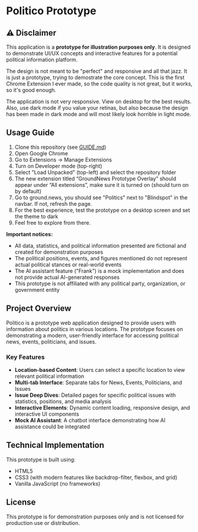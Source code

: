# Politico Prototype

## ⚠️ Disclaimer

This application is a **prototype for illustration purposes only**. It is designed to demonstrate UI/UX concepts and interactive features for a potential political information platform.

The design is not meant to be "perfect" and responsive and all that jazz. It is just a prototype, trying to demostrate the core concept. This is the first Chrome Extension I ever made, so the code quality is not great, but it works, so it's good enough.

The application is not very responsive. View on desktop for the best results. Also, use dark mode if you value your retinas, but also because the design has been made in dark mode and will most likely look horrible in light mode.

## Usage Guide

1. Clone this repository (see [GUIDE.md](GUIDE.md))
2. Open Google Chrome
3. Go to Extensions -> Manage Extensions
4. Turn on Developer mode (top-right)
5. Select "Load Unpacked" (top-left) and select the repository folder
6. The new extension titled “GroundNews Prototype Overlay” should appear under “All extensions”, make sure it is turned on (should turn on by default)
7. Go to ground.news, you should see "Politics" next to "Blindspot" in the navbar. If not, refresh the page.
8. For the best experience, test the prototype on a desktop screen and set the theme to dark
9. Feel free to explore from there.

**Important notices:**
- All data, statistics, and political information presented are fictional and created for demonstration purposes
- The political positions, events, and figures mentioned do not represent actual political stances or real-world events
- The AI assistant feature ("Frank") is a mock implementation and does not provide actual AI-generated responses
- This prototype is not affiliated with any political party, organization, or government entity

## Project Overview

Politico is a prototype web application designed to provide users with information about politics in various locations. The prototype focuses on demonstrating a modern, user-friendly interface for accessing political news, events, politicians, and issues.

### Key Features

- **Location-based Content**: Users can select a specific location to view relevant political information
- **Multi-tab Interface**: Separate tabs for News, Events, Politicians, and Issues
- **Issue Deep Dives**: Detailed pages for specific political issues with statistics, positions, and media analysis
- **Interactive Elements**: Dynamic content loading, responsive design, and interactive UI components
- **Mock AI Assistant**: A chatbot interface demonstrating how AI assistance could be integrated

## Technical Implementation

This prototype is built using:
- HTML5
- CSS3 (with modern features like backdrop-filter, flexbox, and grid)
- Vanilla JavaScript (no frameworks)

## License

This prototype is for demonstration purposes only and is not licensed for production use or distribution.